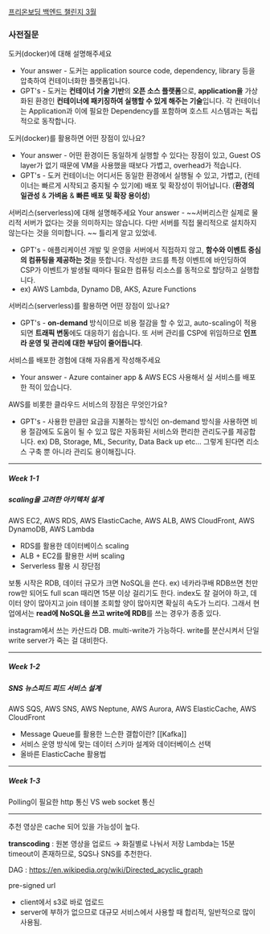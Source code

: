 [프리온보딩 백엔드 챌린지 3월](https://www.wanted.co.kr/events/pre_challenge_be_17)

### 사전질문
도커(docker)에 대해 설명해주세요
- Your answer - 도커는 application source code, dependency, library 등을 압축하여 컨테이너화한 플랫폼입니다. 
- GPT's - 도커는 **컨테이너 기술 기반**의 **오픈 소스 플랫폼**으로, **application을** 가상화된 환경인 **컨테이너에 패키징하여 실행할 수 있게 해주는 기술**입니다. 각 컨테이너는 Application과 이에 필요한 Dependency를 포함하며 호스트 시스템과는 독립적으로 동작합니다.

도커(docker)를 활용하면 어떤 장점이 있나요?
- Your answer - 어떤 환경이든 동일하게 실행할 수 있다는 장점이 있고, Guest OS layer가 없기 때문에 VM을 사용했을 때보다 가볍고, overhead가 적습니다. 
- GPT's - 도커 컨테이너는 어디서든 동일한 환경에서 실행될 수 있고, 가볍고, (컨테이너는 빠르게 시작되고 중지될 수 있기에) 배포 및 확장성이 뛰어납니다. (**환경의 일관성** & **가벼움** & **빠른 배포 및 확장 용이성**)

서버리스(serverless)에 대해 설명해주세요
Your answer - ~~서버리스란 실제로 물리적 서버가 없다는 것을 의미하지는 않습니다. 다만 서버를 직접 물리적으로 설치하지 않는다는 것을 의미합니다. ~~
틀리게 알고 있었네.
- GPT's - 애플리케이션 개발 및 운영을 서버에서 직접하지 않고, **함수와 이벤트 중심의 컴퓨팅을 제공하는 것**을 뜻합니다. 작성한 코드를 특정 이벤트에 바인딩하여 CSP가 이벤트가 발생될 때마다 필요한 컴퓨팅 리소스를 동적으로 할당하고 실행합니다.
- ex) AWS Lambda, Dynamo DB, AKS, Azure Functions

서버리스(serverless)를 활용하면 어떤 장점이 있나요?
- GPT's - **on-demand** 방식이므로 비용 절감을 할 수 있고, auto-scaling이 적용되면 **트래픽 변동**에도 대응하기 쉽습니다. 또 서버 관리를 CSP에 위임하므로 **인프라 운영 및 관리에 대한 부담이 줄어듭니다**.

서비스를 배포한 경험에 대해 자유롭게 작성해주세요
- Your answer - Azure container app & AWS ECS 사용해서 실 서비스를 배포한 적이 있습니다.

AWS를 비롯한 클라우드 서비스의 장점은 무엇인가요?
- GPT's - 사용한 만큼만 요금을 지불하는 방식인 on-demand 방식을 사용하면 비용 절감에도 도움이 될 수 있고 많은 자동화된 서비스와 편리한 관리도구를 제공합니다. ex) DB, Storage, ML, Security, Data Back up etc... 그렇게 된다면 리소스 구축 뿐 아니라 관리도 용이해집니다. 

---
##### Week 1-1 
##### scaling을 고려한 아키텍처 설계

AWS EC2, AWS RDS, AWS ElasticCache, AWS ALB, AWS CloudFront, AWS DynamoDB, AWS Lambda  
- RDS를 활용한 데이터베이스 scaling  
- ALB + EC2를 활용한 서버 scaling  
- Serverless 활용 시 장단점

보통 시작은 RDB, 데이터 규모가 크면 NoSQL을 쓴다. ex) 네카라쿠배
RDB쓰면 천만 row만 되어도 full scan 때리면 15분 이상 걸리기도 한다.
index도 잘 걸어야 하고, 데이터 양이 많아지고 join 테이블 조회할 양이 많아지면 확실히 속도가 느리다.
그래서 현업에서는 **read에 NoSQL을 쓰고 write에 RDB**를 쓰는 경우가 종종 있다.

instagram에서 쓰는 카산드라 DB. multi-write가 가능하다. write를 분산시켜서 단일 write server가 죽는 걸 대비한다.
 

---
##### Week 1-2
##### SNS 뉴스피드 피드 서비스 설계

AWS SQS, AWS SNS, AWS Neptune, AWS Aurora, AWS ElasticCache, AWS CloudFront  
- Message Queue를 활용한 느슨한 결합이란? [[Kafka]]
- 서비스 운영 방식에 맞는 데이터 스키마 설계와 데이터베이스 선택  
- 올바른 ElasticCache 활용법

----
##### Week 1-3

Polling이 필요한 http 통신 VS web socket 통신

---

추천 영상은 cache 되어 있을 가능성이 높다.

**transcoding** : 원본 영상을 업로드 &rarr; 화질별로 나눠서 저장
Lambda는 15분 timeout이 존재하므로, SQS나 SNS를 추천한다.

DAG : https://en.wikipedia.org/wiki/Directed_acyclic_graph

pre-signed url
- client에서 s3로 바로 업로드
- server에 부하가 없으므로 대규모 서비스에서 사용할 때 합리적, 일반적으로 많이 사용됨.